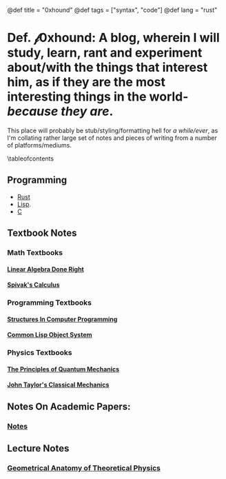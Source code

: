 @def title = "0xhound"
@def tags = ["syntax", "code"]
@def lang = "rust"

# Def. $\mathcal{f}$0xhound: A blog, wherein I will study, learn, rant and experiment about/with the things that interest him, as if they are the most interesting things in the world- _because they are_.

This place will probably be stub/styling/formatting hell for *a while/ever*, as I'm collating rather large set of notes and pieces of writing from a number of platforms/mediums.

\tableofcontents <!-- you can use \toc as well -->


## Programming 
- [Rust](/tag/rust/)
- [Lisp](/tag/lisp).
- [C](/tag/C)

## Textbook Notes

### Math Textbooks
#### [Linear Algebra Done Right](/textbook-notes/math-textbooks/linear-algebra-done-right/contents/)
#### [Spivak's Calculus](/textbook-notes/math-textbooks/spivak-calculus/contents/)

### Programming Textbooks
#### [Structures In Computer Programming](/textbook-notes/programming-textbooks/structures-in-computer-programming/)

#### [Common Lisp Object System](/textbook-notes/programming-textbooks/clos/contents/)

### Physics Textbooks
#### [The Principles of Quantum Mechanics](/textbook-notes/physics-textbooks/the-principles-of-qm/contents/)

#### [John Taylor's Classical Mechanics](/textbook-notes/physics-textbooks/john-taylor-cm/contents/)



## Notes On Academic Papers: 

### [Notes](/notes-on-academic-papers/content/)

## Lecture Notes

### [Geometrical Anatomy of Theoretical Physics](/geometrical-anatomy-of-theoretical-physics/contents/)